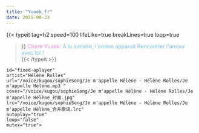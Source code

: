 ```yaml
---
title: "Yuoek_fr"
date: 2025-08-23
---
```



<!-- require APlayer -->
<link rel="stylesheet" href="/renderjs/aplayer/dist/APlayer.min.css">
<script src="/renderjs/aplayer/dist/APlayer.min.js"></script>
<!-- require MetingJS -->
<script src="/renderjs/meting/dist/Meting.min.js"></script>

{{< typeit 
tag=h2
speed=100
lifeLike=true
breakLines=true
loop=true
>}}
<font color="#ee98e3de">Chère Yuoek: </font>
<font color="#7cc0e7"> À la lumière, l'ombre apparaît </font> 
<font color="#7cc0e7"> Rencontrer l'amour avec toi ! </font>  
{{< /typeit >}}

    id="fixed-aplayer"
    artist="Hélène Rolles"
    url="/voice/kugou/sophieSong/Je m'appelle Hélène - Hélène Rolles/Je m'appelle Hélène.mp3 "
    cover="/voice/kugou/sophieSong/Je m'appelle Hélène - Hélène Rolles/Je m'appelle Hélène_封面.jpg"
    lrc="/voice/kugou/sophieSong/Je m'appelle Hélène - Hélène Rolles/Je m'appelle Hélène_合并歌词.lrc" 
    autoplay="true"
    loop="false"
    mutex="true">

